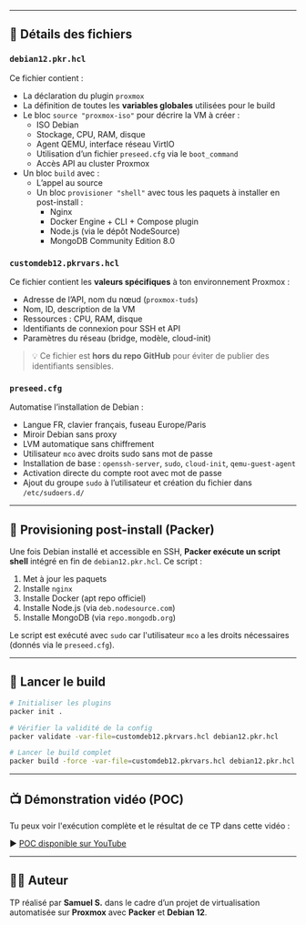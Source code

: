 
---

## 📁 Détails des fichiers

### `debian12.pkr.hcl`

Ce fichier contient :

- La déclaration du plugin `proxmox`
- La définition de toutes les **variables globales** utilisées pour le build
- Le bloc `source "proxmox-iso"` pour décrire la VM à créer :
  - ISO Debian
  - Stockage, CPU, RAM, disque
  - Agent QEMU, interface réseau VirtIO
  - Utilisation d’un fichier `preseed.cfg` via le `boot_command`
  - Accès API au cluster Proxmox
- Un bloc `build` avec :
  - L’appel au source
  - Un bloc `provisioner "shell"` avec tous les paquets à installer en post-install :
    - Nginx
    - Docker Engine + CLI + Compose plugin
    - Node.js (via le dépôt NodeSource)
    - MongoDB Community Edition 8.0

### `customdeb12.pkrvars.hcl`

Ce fichier contient les **valeurs spécifiques** à ton environnement Proxmox :

- Adresse de l’API, nom du nœud (`proxmox-tuds`)
- Nom, ID, description de la VM
- Ressources : CPU, RAM, disque
- Identifiants de connexion pour SSH et API
- Paramètres du réseau (bridge, modèle, cloud-init)

> 💡 Ce fichier est **hors du repo GitHub** pour éviter de publier des identifiants sensibles.

### `preseed.cfg`

Automatise l’installation de Debian :

- Langue FR, clavier français, fuseau Europe/Paris
- Miroir Debian sans proxy
- LVM automatique sans chiffrement
- Utilisateur `mco` avec droits sudo sans mot de passe
- Installation de base : `openssh-server`, `sudo`, `cloud-init`, `qemu-guest-agent`
- Activation directe du compte root avec mot de passe
- Ajout du groupe `sudo` à l’utilisateur et création du fichier dans `/etc/sudoers.d/`

---

## 🔧 Provisioning post-install (Packer)

Une fois Debian installé et accessible en SSH, **Packer exécute un script shell** intégré en fin de `debian12.pkr.hcl`. Ce script :

1. Met à jour les paquets
2. Installe `nginx`
3. Installe Docker (apt repo officiel)
4. Installe Node.js (via `deb.nodesource.com`)
5. Installe MongoDB (via `repo.mongodb.org`)

Le script est exécuté avec `sudo` car l'utilisateur `mco` a les droits nécessaires (donnés via le `preseed.cfg`).

---

## 🚀 Lancer le build

```bash
# Initialiser les plugins
packer init .

# Vérifier la validité de la config
packer validate -var-file=customdeb12.pkrvars.hcl debian12.pkr.hcl

# Lancer le build complet
packer build -force -var-file=customdeb12.pkrvars.hcl debian12.pkr.hcl
```
---

## 📺 Démonstration vidéo (POC)

Tu peux voir l'exécution complète et le résultat de ce TP dans cette vidéo :

▶️ [POC disponible sur YouTube](https://www.youtube.com/watch?v=okomPzQzrWY)

---
## 👨‍💻 Auteur

TP réalisé par **Samuel S.** dans le cadre d’un projet de virtualisation automatisée sur **Proxmox** avec **Packer** et **Debian 12**.

